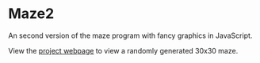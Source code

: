 # Maze2
An second version of the maze program with fancy graphics in JavaScript.

View the [project webpage](https://Tom-hayden.github.io/Maze2) to view a randomly generated 30x30 maze.
